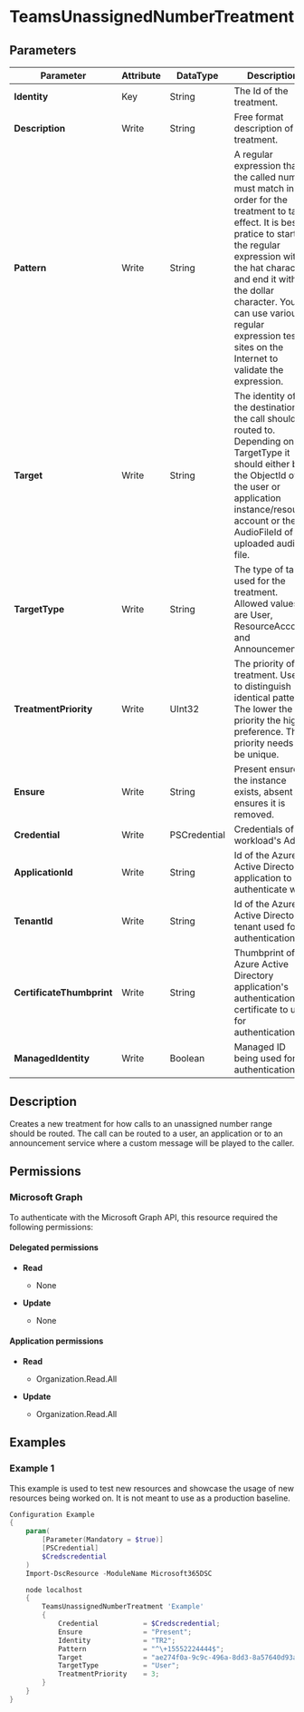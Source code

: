 ﻿# TeamsUnassignedNumberTreatment

## Parameters

| Parameter | Attribute | DataType | Description | Allowed Values |
| --- | --- | --- | --- | --- |
| **Identity** | Key | String | The Id of the treatment. | |
| **Description** | Write | String | Free format description of this treatment. | |
| **Pattern** | Write | String | A regular expression that the called number must match in order for the treatment to take effect. It is best pratice to start the regular expression with the hat character and end it with the dollar character. You can use various regular expression test sites on the Internet to validate the expression. | |
| **Target** | Write | String | The identity of the destination the call should be routed to. Depending on the TargetType it should either be the ObjectId of the user or application instance/resource account or the AudioFileId of the uploaded audio file. | |
| **TargetType** | Write | String | The type of target used for the treatment. Allowed values are User, ResourceAccount and Announcement. | `User`, `ResourceAccount`, `Announcement` |
| **TreatmentPriority** | Write | UInt32 | The priority of the treatment. Used to distinguish identical patterns. The lower the priority the higher preference. The priority needs to be unique. | |
| **Ensure** | Write | String | Present ensures the instance exists, absent ensures it is removed. | `Present`, `Absent` |
| **Credential** | Write | PSCredential | Credentials of the workload's Admin | |
| **ApplicationId** | Write | String | Id of the Azure Active Directory application to authenticate with. | |
| **TenantId** | Write | String | Id of the Azure Active Directory tenant used for authentication. | |
| **CertificateThumbprint** | Write | String | Thumbprint of the Azure Active Directory application's authentication certificate to use for authentication. | |
| **ManagedIdentity** | Write | Boolean | Managed ID being used for authentication. | |


## Description

Creates a new treatment for how calls to an unassigned number range should be routed. The call can be routed to a user, an application or to an announcement service where a custom message will be played to the caller.

## Permissions

### Microsoft Graph

To authenticate with the Microsoft Graph API, this resource required the following permissions:

#### Delegated permissions

- **Read**

    - None

- **Update**

    - None

#### Application permissions

- **Read**

    - Organization.Read.All

- **Update**

    - Organization.Read.All

## Examples

### Example 1

This example is used to test new resources and showcase the usage of new resources being worked on.
It is not meant to use as a production baseline.

```powershell
Configuration Example
{
    param(
        [Parameter(Mandatory = $true)]
        [PSCredential]
        $Credscredential
    )
    Import-DscResource -ModuleName Microsoft365DSC

    node localhost
    {
        TeamsUnassignedNumberTreatment 'Example'
        {
            Credential           = $Credscredential;
            Ensure               = "Present";
            Identity             = "TR2";
            Pattern              = "^\+15552224444$";
            Target               = "ae274f0a-9c9c-496a-8dd3-8a57640d93aa";
            TargetType           = "User";
            TreatmentPriority    = 3;
        }
    }
}
```


